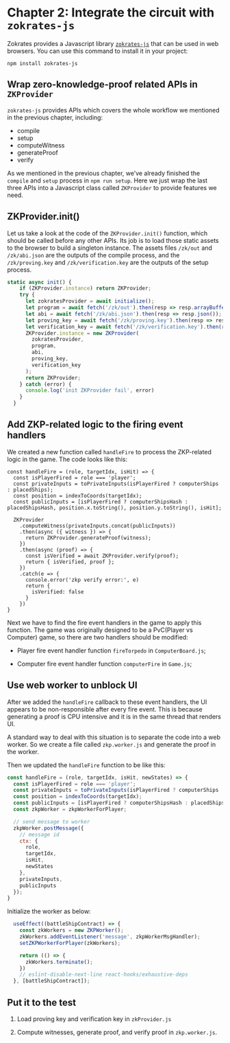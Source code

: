 # Chapter 2: Integrate the circuit with `zokrates-js`

Zokrates provides a Javascript library [`zokrates-js`](https://zokrates.github.io/toolbox/zokrates_js.html) that can be used in web browsers. You can use this command to install it in your project:

```
npm install zokrates-js
```

## Wrap zero-knowledge-proof related APIs in `ZKProvider`

`zokrates-js` provides APIs which covers the whole workflow we mentioned in the previous chapter, including:

* compile
* setup
* computeWitness
* generateProof
* verify

As we mentioned in the previous chapter, we’ve already finished the `compile` and `setup` process in `npm run setup`. Here we just wrap the last three APIs into a Javascript class called `ZKProvider` to provide features we need.

## ZKProvider.init()

Let us take a look at the code of the `ZKProvider.init()` function, which should be called before any other APIs. Its job is to load those static assets to the browser to build a singleton instance.
The assets files `/zk/out` and `/zk/abi.json` are the outputs of the compile process, and the `/zk/proving.key` and `/zk/verification.key` are the outputs of the setup process. 

```js
static async init() {
    if (ZKProvider.instance) return ZKProvider;
    try {
      let zokratesProvider = await initialize();
      let program = await fetch('/zk/out').then(resp => resp.arrayBuffer()).then(data => new Uint8Array(data));
      let abi = await fetch('/zk/abi.json').then(resp => resp.json());
      let proving_key = await fetch('/zk/proving.key').then(resp => resp.arrayBuffer()).then(data => new Uint8Array(data));
      let verification_key = await fetch('/zk/verification.key').then(resp => resp.json());
      ZKProvider.instance = new ZKProvider(
        zokratesProvider,
        program,
        abi,
        proving_key,
        verification_key
      );
      return ZKProvider;
    } catch (error) {
      console.log('init ZKProvider fail', error)
    }
  }
```

## Add ZKP-related logic to the firing event handlers

We created a new function called `handleFire` to process the ZKP-related logic in the game. The code looks like this:

```
const handleFire = (role, targetIdx, isHit) => {
  const isPlayerFired = role === 'player';
  const privateInputs = toPrivateInputs(isPlayerFired ? computerShips : placedShips);
  const position = indexToCoords(targetIdx);
  const publicInputs = [isPlayerFired ? computerShipsHash : placedShipsHash, position.x.toString(), position.y.toString(), isHit];

  ZKProvider
    .computeWitness(privateInputs.concat(publicInputs))
    .then(async ({ witness }) => {
      return ZKProvider.generateProof(witness);
    })
    .then(async (proof) => {
      const isVerified = await ZKProvider.verify(proof);
      return { isVerified, proof };
    })
    .catch(e => {
      console.error('zkp verify error:', e)
      return {
        isVerified: false
      }
    })
}
```

Next we have to find the fire event handlers in the game to apply this function. The game was originally designed to be a PvC(Player vs Computer) game, so there are two handlers should be modified:

* Player fire event handler function `fireTorpedo` in `ComputerBoard.js`;

* Computer fire event handler function `computerFire` in `Game.js`;

## Use web worker to unblock UI

After we added the `handleFire` callback to these event handlers, the UI appears to be non-responsible after every fire event. This is because generating a proof is CPU intensive and it is in the same thread that renders UI. 

A standard way to deal with this situation is to separate the code into a web worker.  So we create a file called `zkp.worker.js` and generate the proof in the worker.

Then we updated the `handleFire` function to be like this:

```js
const handleFire = (role, targetIdx, isHit, newStates) => {
  const isPlayerFired = role === 'player';
  const privateInputs = toPrivateInputs(isPlayerFired ? computerShips : placedShips);
  const position = indexToCoords(targetIdx);
  const publicInputs = [isPlayerFired ? computerShipsHash : placedShipsHash, position.x.toString(), position.y.toString(), isHit];
  const zkpWorker = zkpWorkerForPlayer;

  // send message to worker
  zkpWorker.postMessage({
    // message id
    ctx: {
      role,
      targetIdx,
      isHit,
      newStates
    },
    privateInputs,
    publicInputs
  });
}
```

Initialize the worker as below:

```js
  useEffect((battleShipContract) => {
    const zkWorkers = new ZKPWorker();
    zkWorkers.addEventListener('message', zkpWorkerMsgHandler);
    setZKPWorkerForPlayer(zkWorkers);

    return (() => {
      zkWorkers.terminate();
    })
    // eslint-disable-next-line react-hooks/exhaustive-deps
  }, [battleShipContract]);

```

## Put it to the test

1. Load proving key and verification key in `zkProvider.js`

2. Compute witnesses, generate proof, and verify proof in `zkp.worker.js`.
